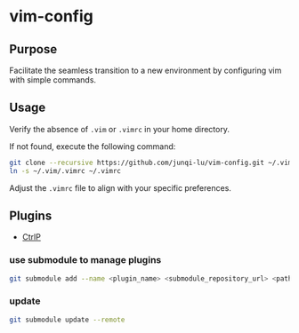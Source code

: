 # vim-config

## Purpose

Facilitate the seamless transition to a new environment by configuring vim with simple commands.

## Usage

Verify the absence of `.vim` or `.vimrc` in your home directory.

If not found, execute the following command:

```sh
git clone --recursive https://github.com/junqi-lu/vim-config.git ~/.vim
ln -s ~/.vim/.vimrc ~/.vimrc
```

Adjust the `.vimrc` file to align with your specific preferences.

## Plugins

* [CtrlP](https://github.com/ctrlpvim/ctrlp.vim/tree/master)

### use submodule to manage plugins

```sh
git submodule add --name <plugin_name> <submodule_repository_url> <path_to_submodule_directory>
```

### update

```sh
git submodule update --remote
```
